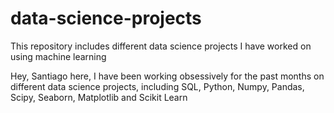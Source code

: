 # data-science-projects
This repository includes different data science projects I have worked on using machine learning

Hey, Santiago here, I have been working obsessively for the past months on different data science projects, including SQL, Python, Numpy, Pandas, Scipy, Seaborn, Matplotlib and Scikit Learn
